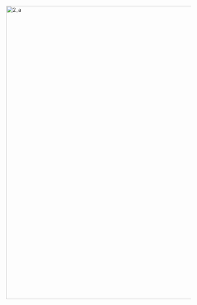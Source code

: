 <a href="https://raw.githubusercontent.com/AlmeidaAlin3/MachineLearning/master/ProblemSet1/Exercise2/img/2a.png"><img src="https://raw.githubusercontent.com/AlmeidaAlin3/MachineLearning/master/ProblemSet1/Exercise2/img/2a.png" title="2_a" alt="2_a" width="800"></a>
